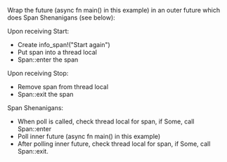 


Wrap the future (async fn main() in this example) in an outer future which does Span Shenanigans (see below):

Upon receiving Start:
* Create info_span!("Start again")
* Put span into a thread local
* Span::enter the span

Upon receiving Stop:
* Remove span from thread local
* Span::exit the span

Span Shenanigans:
* When poll is called, check thread local for span, if Some, call Span::enter
* Poll inner future (async fn main() in this example)
* After polling inner future, check thread local for span, if Some, call Span::exit.
